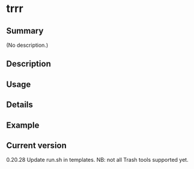 # trrr

## Summary

(No description.)

## Description

## Usage

## Details

## Example

## Current version

0.20.28 Update run.sh in templates. NB: not all Trash tools supported yet.
